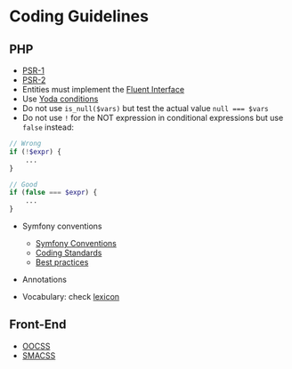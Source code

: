 # Coding Guidelines

## PHP

* [PSR-1](https://github.com/php-fig/fig-standards/blob/master/accepted/PSR-1-basic-coding-standard.md)
* [PSR-2](http://www.php-fig.org/psr/psr-2)
* Entities must implement the [Fluent Interface](http://en.wikipedia.org/wiki/Fluent_interface)
* Use [Yoda conditions](http://en.wikipedia.org/wiki/Yoda_conditions)
* Do not use ``is_null($vars)`` but test the actual value ``null === $vars``
* Do not use ``!`` for the NOT expression in conditional expressions but use ``false`` instead:

```php
// Wrong
if (!$expr) {
    ...
}

// Good
if (false === $expr) {
    ...
}
```
* Symfony conventions

	* [Symfony Conventions](http://symfony.com/doc/2.7/contributing/code/conventions.html)
  	* [Coding Standards](http://symfony.com/doc/2.7/contributing/code/standards.html)
  	* [Best practices](http://symfony.com/doc/2.7/best_practices/index.html)

* Annotations
* Vocabulary: check [lexicon](https://docs.google.com/spreadsheets/d/1c_1bgr7nWmXdM3OI8iYcvZ8gq7VbWyQn0p-9TZf9v4M/edit?usp=sharing)

## Front-End

* [OOCSS](https://github.com/stubbornella/oocss/wiki)
* [SMACSS](https://smacss.com)